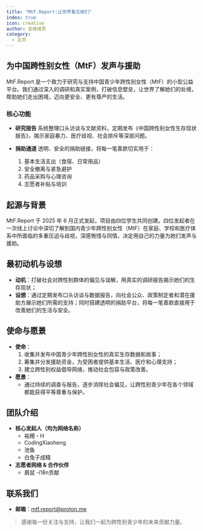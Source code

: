 ```yaml
---
title: "MtF.Report:让世界看见她们"
index: true
icon: creative
author: 全体成员
category:
  - 主页
---
```

## 为中国跨性别女性（MtF）发声与援助

MtF.Report 是一个致力于研究与支持中国青少年跨性别女性（MtF）的小型公益平台。我们通过深入的调研和真实案例，打破信息壁垒，让世界了解她们的处境，帮助她们走出困境，迈向更安全、更有尊严的生活。

### 核心功能

- **研究报告**
  系统整理口头访谈与文献资料，定期发布《中国跨性别女性生存现状报告》，揭示家庭暴力、医疗歧视、社会排斥等深层问题。


- **捐助通道**
  透明、安全的捐助链接，将每一笔善款切实用于：
  1. 基本生活支出（食宿、日常用品）
  2. 安全撤离与紧急避护
  3. 药品采购与心理咨询
  4. 志愿者补贴与培训

## 起源与背景
MtF.Report 于 2025 年 6 月正式发起，项目由四位学生共同创建。四位发起者在一次线上讨论中深切了解到国内青少年跨性别女性（MtF）在家庭、学校和医疗体系中所面临的多重压迫与歧视，深感惋惜与同情，决定用自己的力量为她们发声与援助。

## 最初动机与设想
- **动机**：打破社会对跨性别群体的偏见与误解，用真实的调研报告揭示她们的生存现状；
- **设想**：通过定期发布口头访谈与数据报告，向社会公众、政策制定者和潜在援助方展示她们所需的支持；同时搭建透明的捐助平台，将每一笔善款直接用于改善她们的生活与安全。

## 使命与愿景
- **使命**：
  1. 收集并发布中国青少年跨性别女性的真实生存数据和故事；
  2. 筹集并分发援助资金，为受困者提供基本生活、医疗和心理支持；
  3. 建立跨性别权益倡导网络，推动社会包容与政策改善。
- **愿景**：
  - 通过持续的调查与报告，逐步消除社会偏见，让跨性别青少年在各个领域都能获得平等尊重与保护。

## 团队介绍
- **核心发起人（均为网络名称）**
  - 祐穂・H
  - CodingXiaoheng
  - 池鱼
  - 白兔子成精
- **志愿者网络 & 合作伙伴**
  - 屑鼠 -i18n贡献

## 联系我们
- **邮箱**：mtf.report@proton.me

> 感谢每一份关注与支持，让我们一起为跨性别青少年的未来贡献力量。